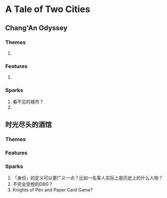 # A Tale of Two Cities

## Chang'An Odyssey

### Themes

1.  

### Features

1.  

### Sparks

1.  看不见的城市？
2.  

## 时光尽头的酒馆

### Themes

### Features

### Sparks

1.  「身份」的定义可以更广义一点？比如一名客人实际上是历史上的什么人物？
2.  不完全受控的DBG？
3.  Knights of Pen and Paper Card Game?